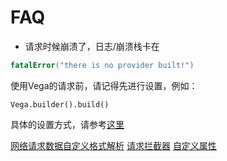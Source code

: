 FAQ
====
* 请求时候崩溃了，日志/崩溃栈卡在
```swift
fatalError("there is no provider built!")
```
使用Vega的请求前，请记得先进行设置，例如：
```
Vega.builder().build()
```
具体的设置方式，请参考[这里](VegaProvider.md)

[网络请求数据自定义格式解析](DataConverter.md)
[请求拦截器](Interceptor.md)
[自定义属性](CustomProperty.md)
